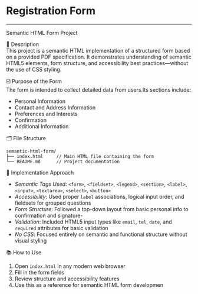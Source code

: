 # Registration Form
---

Semantic HTML Form Project

🎯 Description  
This project is a semantic HTML implementation of a structured form based on a provided PDF specification. It demonstrates understanding of semantic HTML5 elements, form structure, and accessibility best practices—without the use of CSS styling.

☑️ Purpose of the Form  
The form is intended to collect detailed data from users.Its sections include:

- Personal Information
- Contact and Address Information
- Preferences and Interests
- Confirmation
- Additional Information


🗂 File Structure  
```
semantic-html-form/
├── index.html     // Main HTML file containing the form
└── README.md      // Project documentation
```

📌 Implementation Approach  
- *Semantic Tags Used*: `<form>`, `<fieldset>`, `<legend>`, `<section>`, `<label>`, `<input>`, `<textarea>`, `<select>`, `<button>`  
- *Accessibility*: Used proper `label` associations, logical input order, and fieldsets for grouped questions  
- *Form Structure*: Followed a top-down layout from basic personal info to confirmation and signature-
- *Validation*: Included HTML5 input types like `email`, `tel`, `date`, and `required` attributes for basic validation  
- *No CSS*: Focused entirely on semantic and functional structure without visual styling




📚 How to Use  
1. Open `index.html` in any modern web browser  
2. Fill in the form fields  
3. Review structure and accessibility features  
4. Use this as a reference for semantic HTML form developmen  
